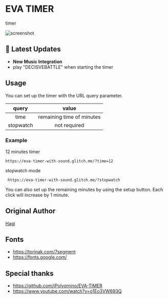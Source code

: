 # EVA TIMER

timer

![screenshot](./screenshot.png)

## 🎉 Latest Updates 

- **New Music Integration**  
 - play "DECISVEBATTLE" when starting the timer


## Usage

You can set up the timer with the URL query parameter.

|   query   |           value           |
| :-------: | :-----------------------: |
|   time    | remaining time of minutes |
| stopwatch |       not required        |

### Example

12 minutes timer

```
https://eva-timer-with-sound.glitch.me/?time=12
```

stopwatch mode

```
 https://eva-timer-with-sound.glitch.me/?stopwatch
```

You can also set up the remaining minutes by using the setup button.
Each click will increase by 1 minute.

## Original Author

[Hagi](https://github.com/iPolyomino)

## Fonts

- https://torinak.com/7segment
- https://fonts.google.com/



## Special thanks
- https://github.com/iPolyomino/EVA-TIMER
- https://www.youtube.com/watch?v=o1Eo3VW693Q
